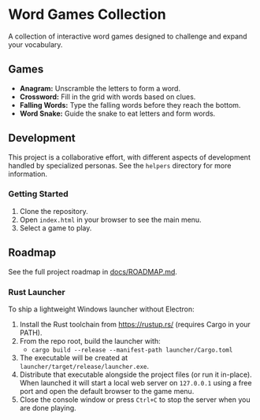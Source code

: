 # Word Games Collection

A collection of interactive word games designed to challenge and expand your vocabulary.

## Games

*   **Anagram:** Unscramble the letters to form a word.
*   **Crossword:** Fill in the grid with words based on clues.
*   **Falling Words:** Type the falling words before they reach the bottom.
*   **Word Snake:** Guide the snake to eat letters and form words.

## Development

This project is a collaborative effort, with different aspects of development handled by specialized personas. See the `helpers` directory for more information.

### Getting Started

1.  Clone the repository.
2.  Open `index.html` in your browser to see the main menu.
3.  Select a game to play.

## Roadmap

See the full project roadmap in [docs/ROADMAP.md](docs/ROADMAP.md).
### Rust Launcher

To ship a lightweight Windows launcher without Electron:

1. Install the Rust toolchain from https://rustup.rs/ (requires Cargo in your PATH).
2. From the repo root, build the launcher with:
   - `cargo build --release --manifest-path launcher/Cargo.toml`
3. The executable will be created at `launcher/target/release/launcher.exe`.
4. Distribute that executable alongside the project files (or run it in-place). When launched it will start a local web server on `127.0.0.1` using a free port and open the default browser to the game menu.
5. Close the console window or press `Ctrl+C` to stop the server when you are done playing.
